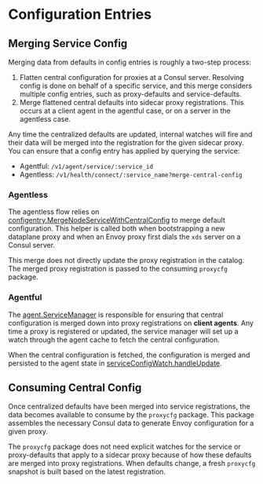 # Configuration Entries
## Merging Service Config
Merging data from defaults in config entries is roughly a two-step process:
1. Flatten central configuration for proxies at a Consul server. Resolving config is done on behalf of a specific service, and this merge considers multiple config entries, such as proxy-defaults and service-defaults.
2. Merge flattened central defaults into sidecar proxy registrations. This occurs at a client agent in the agentful case, or on a server in the agentless case.

Any time the centralized defaults are updated, internal watches will fire and their data will be merged into the registration for the given sidecar proxy. You can ensure that a config entry has applied by querying the service:
* Agentful: `/v1/agent/service/:service_id`
* Agentless: `/v1/health/connect/:service_name?merge-central-config`

### Agentless
The agentless flow relies on [configentry.MergeNodeServiceWithCentralConfig](https://github.com/shulutkov/yellow-pages/blob/0402fd23a349513d3e8d137ddbffcdefcc89838b/agent/configentry/merge_service_config.go) to merge default configuration. This helper is called both when bootstrapping a new dataplane proxy and when an Envoy proxy first dials the `xds` server on a Consul server.

This merge does not directly update the proxy registration in the catalog. The merged proxy registration is passed to the consuming `proxycfg` package.

### Agentful
The [agent.ServiceManager](https://github.com/shulutkov/yellow-pages/blob/0402fd23a349513d3e8d137ddbffcdefcc89838b/agent/service_manager.go#LL18) is responsible for ensuring that central configuration is merged down into proxy registrations on **client agents**.  Any time a proxy is registered or updated, the service manager will set up a watch through the agent cache to fetch the central configuration.

When the central configuration is fetched, the configuration is merged and persisted to the agent state in [serviceConfigWatch.handleUpdate](https://github.com/shulutkov/yellow-pages/blob/0402fd23a349513d3e8d137ddbffcdefcc89838b/agent/service_manager.go#L256).

## Consuming Central Config
Once centralized defaults have been merged into service registrations, the data becomes available to consume by the `proxycfg` package. This package assembles the necessary Consul data to generate Envoy configuration for a given proxy.

The `proxycfg` package does not need explicit watches for the service or proxy-defaults that apply to a sidecar proxy because of how these defaults are merged into proxy registrations. When defaults change, a fresh `proxycfg` snapshot is built based on the latest registration.

